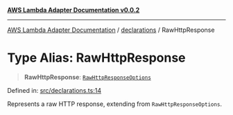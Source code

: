 [**AWS Lambda Adapter Documentation v0.0.2**](../../README.md)

***

[AWS Lambda Adapter Documentation](../../modules.md) / [declarations](../README.md) / RawHttpResponse

# Type Alias: RawHttpResponse

> **RawHttpResponse**: [`RawHttpResponseOptions`](../interfaces/RawHttpResponseOptions.md)

Defined in: [src/declarations.ts:14](https://github.com/stonemjs/aws-lambda-adapter/blob/9de4b38bb7a5afd4d5599dae1399969698a2422d/src/declarations.ts#L14)

Represents a raw HTTP response, extending from `RawHttpResponseOptions`.
